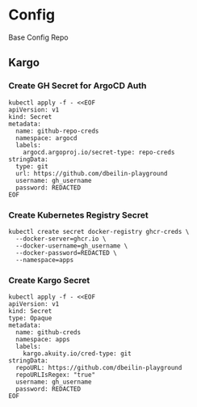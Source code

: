 # Config
Base Config Repo

## Kargo
### Create GH Secret for ArgoCD Auth

```shell
kubectl apply -f - <<EOF
apiVersion: v1
kind: Secret
metadata:
  name: github-repo-creds
  namespace: argocd
  labels:
    argocd.argoproj.io/secret-type: repo-creds
stringData:
  type: git
  url: https://github.com/dbeilin-playground
  username: gh_username
  password: REDACTED
EOF
```

### Create Kubernetes Registry Secret

```shell
kubectl create secret docker-registry ghcr-creds \
  --docker-server=ghcr.io \
  --docker-username=gh_username \
  --docker-password=REDACTED \
  --namespace=apps
```

### Create Kargo Secret
```shell
kubectl apply -f - <<EOF
apiVersion: v1
kind: Secret
type: Opaque
metadata:
  name: github-creds
  namespace: apps
  labels:
    kargo.akuity.io/cred-type: git
stringData:
  repoURL: https://github.com/dbeilin-playground
  repoURLIsRegex: "true"
  username: gh_username
  password: REDACTED
EOF
```
